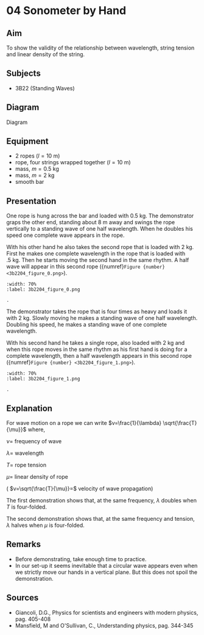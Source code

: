 # 04 Sonometer by Hand 
      
  
## Aim   
 To show the validity of the relationship between wavelength, string tension and linear density of the string.    
  
## Subjects   
* 3B22 (Standing Waves)   

## Diagram
 Diagram   
  
## Equipment   
 *  2 ropes ($l=10\mathrm{~m}$) 
 *  rope, four strings wrapped together ($l=10\mathrm{~m}$) 
 *  mass, $m=0.5\mathrm{~kg}$
 *  mass, $m=2\mathrm{~kg}$ 
 *  smooth bar
     
  
## Presentation   
One rope is hung across the bar and loaded with $0.5 \mathrm{~kg}$. The demonstrator graps the other end, standing about $8 \mathrm{~m}$ away and swings the rope vertically to a standing wave of one half wavelength. When he doubles his speed one complete wave appears in the rope.

With his other hand he also takes the second rope that is loaded with $2 \mathrm{~kg}$. First he makes one complete wavelength in the rope that is loaded with $.5 \mathrm{~kg}$. Then he starts moving the second hand in the same rhythm. A half wave will appear in this second rope ({numref}`Figure {number} <3b2204_figure_0.png>`).  
```{figure} figures/figure_0.png
:width: 70%  
:label: 3b2204_figure_0.png  

. 
```
  
The demonstrator takes the rope that is four times as heavy and loads it with $2 \mathrm{~kg}$. Slowly moving he makes a standing wave of one half wavelength. Doubling his speed, he makes a standing wave of one complete wavelength.

With his second hand he takes a single rope, also loaded with $2 \mathrm{~kg}$ and when this rope moves in the same rhythm as his first hand is doing for a complete wavelength, then a half wavelength appears in this second rope ({numref}`Figure {number} <3b2204_figure_1.png>`). 

```{figure} figures/figure_1.png
:width: 70%  
:label: 3b2204_figure_1.png  

. 
```
      
  
## Explanation   
For wave motion on a rope we can write $v=\frac{1}{\lambda} \sqrt{\frac{T}{\mu}}$ where,

$\nu=$ frequency of wave

$\lambda=$ wavelength

$T=$ rope tension

$\mu=$ linear density of rope

( $v=\sqrt{\frac{T}{\mu}}=$ velocity of wave propagation)

The first demonstration shows that, at the same frequency, $\lambda$ doubles when $T$ is four-folded.

The second demonstration shows that, at the same frequency and tension, $\lambda$ halves when $\mu$ is four-folded.  
  
## Remarks
- Before demonstrating, take enough time to practice.
- In our set-up it seems inevitable that a circular wave appears even when we strictly move our hands in a vertical plane. But this does not spoil the demonstration.

   
  
## Sources
 *  Giancoli, D.G., Physics for scientists and engineers with modern physics, pag. 405-408 
 *  Mansfield, M and O'Sullivan, C., Understanding physics, pag. 344-345
  